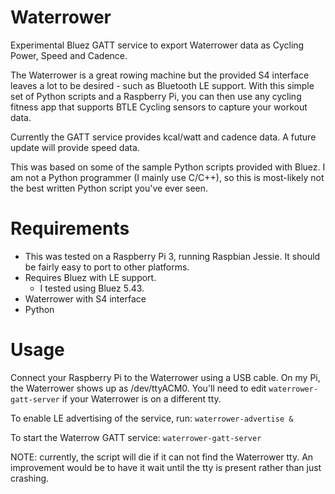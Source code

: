 # Waterrower
Experimental Bluez GATT service to export Waterrower data as Cycling Power, Speed and Cadence.

The Waterrower is a great rowing machine but the provided S4 interface leaves a lot to be desired - such as Bluetooth LE support. With this simple set of Python scripts and a Raspberry Pi, you can then use any cycling fitness app that supports BTLE Cycling sensors to capture your workout data.

Currently the GATT service provides kcal/watt and cadence data. A future update will provide speed data.

This was based on some of the sample Python scripts provided with Bluez.   I am not a Python programmer (I mainly use C/C++), so this is most-likely not the best written Python script you've ever seen.

# Requirements

* This was tested on a Raspberry Pi 3, running Raspbian Jessie.  It should be fairly easy to port to other platforms.
* Requires Bluez with LE support.
  * I tested using Bluez 5.43.  
* Waterrower with S4 interface
* Python

# Usage

Connect your Raspberry Pi to the Waterrower using  a USB cable.  On my Pi, the Waterrower shows up as /dev/ttyACM0.  You'll need to edit `waterrower-gatt-server` if your Waterrower is on a different tty.

To enable LE advertising of the service, run:
`waterrower-advertise &`  

To start the Waterrow GATT service:
`waterrower-gatt-server`

NOTE: currently, the script will die if it can not find the Waterrower tty. An improvement would be to have it wait until
the tty is present rather than just crashing.

